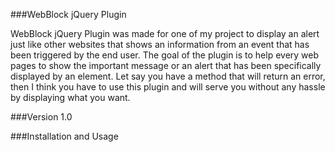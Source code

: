 ###WebBlock jQuery Plugin

WebBlock jQuery Plugin was made for one of my project to display an alert just like other websites that shows an information from an event that has been triggered by the end user. The goal of the plugin is to help every web pages to show the important message or an alert that has been specifically displayed by an element. Let say you have a method that will return an error, then I think you have to use this plugin and will serve you without any hassle by displaying what you want. 

###Version
1.0

###Installation and Usage


